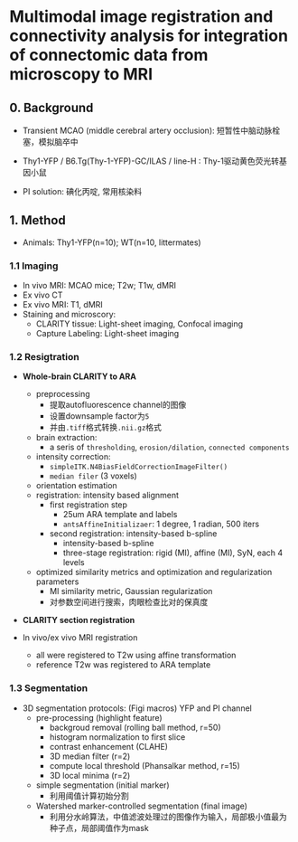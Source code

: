 # Multimodal image registration and connectivity analysis for integration of connectomic data from microscopy to MRI



## 0. Background

* Transient MCAO (middle cerebral artery occlusion): 短暂性中脑动脉栓塞，模拟脑卒中
* Thy1-YFP / B6.Tg(Thy-1-YFP)-GC/ILAS / line-H : Thy-1驱动黄色荧光转基因小鼠

* PI solution: 碘化丙啶, 常用核染料





## 1. Method

* Animals: Thy1-YFP(n=10); WT(n=10, littermates)

### 1.1 Imaging

* In vivo MRI: MCAO mice; T2w; T1w, dMRI
* Ex vivo CT
* Ex vivo MRI: T1, dMRI
* Staining and microscory: 
  * CLARITY tissue: Light-sheet imaging, Confocal imaging
  * Capture Labeling: Light-sheet imaging

### 1.2 Resigtration

* **Whole-brain CLARITY to ARA**
  * preprocessing
    * 提取autofluorescence channel的图像
    * 设置downsample factor为`5`
    * 并由`.tiff`格式转换`.nii.gz`格式
  * brain extraction: 
    * a seris of `thresholding`, `erosion/dilation`, `connected components`
  * intensity correction: 
    * `simpleITK.N4BiasFieldCorrectionImageFilter()`
    * `median filer` (3 voxels)
  * orientation estimation
  * registration: intensity based alignment
    * first registration step
      * 25um ARA template and labels
      * `antsAffineInitializaer`: 1 degree, 1 radian, 500 iters
    * second registration: intensity-based b-spline
      * intensity-based b-spline
      * three-stage registration: rigid (MI), affine (MI), SyN, each 4 levels
  * optimized similarity metrics and optimization and regularization parameters
    * MI similarity metric, Gaussian regularization
    * 对参数空间进行搜索，肉眼检查比对的保真度

* **CLARITY section registration**
* In vivo/ex vivo MRI registration
  * all were registered to T2w using affine transformation
  * reference T2w was registered to ARA template



### 1.3 Segmentation

* 3D segmentation protocols: (Figi macros) YFP and PI channel
  * pre-processing (highlight feature)
    * backgroud removal (rolling ball method, r=50)
    * histogram normalization to first slice
    * contrast enhancement (CLAHE)
    * 3D median filter (r=2)
    * compute local threshold (Phansalkar method, r=15)
    * 3D local minima (r=2)
  * simple segmentation (initial marker)
    * 利用阈值计算初始分割
  * Watershed marker-controlled segmentation (final image)
    * 利用分水岭算法，中值滤波处理过的图像作为输入，局部极小值最为种子点，局部阈值作为mask

